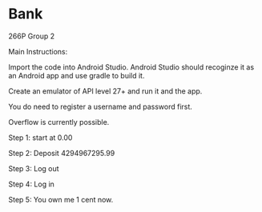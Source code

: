 # Bank
 266P Group 2
 
 Main Instructions:
 
 Import the code into Android Studio. Android Studio should recoginze it as an Android app and use gradle to build it.
 
 Create an emulator of API level 27+ and run it and the app.
 
 You do need to register a username and password first.
 
 
 
 Overflow is currently possible.
 
 Step 1: start at 0.00
 
 Step 2: Deposit 4294967295.99
 
 Step 3: Log out
 
 Step 4: Log in
 
 Step 5: You own me 1 cent now.
 
